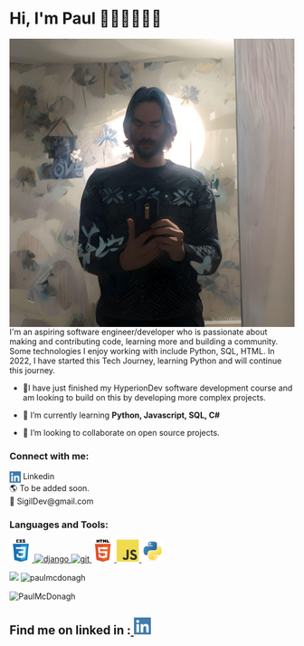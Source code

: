 # Hi, I'm Paul 👋🏾👨🏼‍🎓👨

<img src="https://github.com/PaulMcDonagh-source/PaulMcDonagh-source/blob/main/fotor-ai-20240229115529.jpg" alt="Picture" align="right">
I'm an aspiring software engineer/developer who is passionate about making and contributing code, learning more and building a community. Some technologies I enjoy working with include Python, SQL, HTML. In 2022, I have started this Tech Journey, learning Python and will continue this journey.

- 🔭I have just finished my HyperionDev software development course and am looking to build on this by developing more complex projects.

- 🌱 I’m currently learning **Python, Javascript, SQL, C#**

- 👯 I’m looking to collaborate on open source projects.

<h3 align="left">Connect with me:</h3>
<p align="left"><a href="https://www.linkedin.com/in/paul-mcdonagh-a956686a"><img align="center" alt="linkedIn logo" height="20" width="20"
                src="https://github.com/PaulMcDonagh-source/PaulMcDonagh-source/blob/main/linkedin_logo.png"/></a> Linkedin
                <br>🌎 To be added soon.
                <br>📧 SigilDev@gmail.com
</p>

<h3 align="left">Languages and Tools:</h3>
<p align="left"><a href="https://www.w3schools.com/css/" target="_blank" rel="noreferrer"> <img src="https://raw.githubusercontent.com/devicons/devicon/master/icons/css3/css3-original-wordmark.svg" alt="css3" width="40" height="40"/> </a> <a href="https://www.djangoproject.com/" target="_blank" rel="noreferrer"> <img src="https://cdn.worldvectorlogo.com/logos/django.svg" alt="django" width="40" height="40"/> </a> <a href="https://git-scm.com/" target="_blank" rel="noreferrer"> <img src="https://www.vectorlogo.zone/logos/git-scm/git-scm-icon.svg" alt="git" width="40" height="40"/> </a> <a href="https://www.w3.org/html/" target="_blank" rel="noreferrer"> <img src="https://raw.githubusercontent.com/devicons/devicon/master/icons/html5/html5-original-wordmark.svg" alt="html5" width="40" height="40"/> </a> <a href="https://developer.mozilla.org/en-US/docs/Web/JavaScript" target="_blank" rel="noreferrer"> <img src="https://raw.githubusercontent.com/devicons/devicon/master/icons/javascript/javascript-original.svg" alt="javascript" width="40" height="40"/> </a> <a href="https://www.mysql.com/" target="_blank" rel="noreferrer"> <a href="https://www.python.org" target="_blank" rel="noreferrer"> <img src="https://raw.githubusercontent.com/devicons/devicon/master/icons/python/python-original.svg" alt="python" width="40" height="40"/> </a> </p>

<p><img align="left" src="/></p>

## <p>&nbsp;<img align="center" src="" alt="paulmcdonagh" /></p>

<p><img align="center" src="" alt="PaulMcDonagh" /></p>

## Find me on linked in :<a href="https://www.linkedin.com/in/paul-mcdonagh-a956686a"> <img src="https://github.com/PaulMcDonagh-source/PaulMcDonagh-source/blob/main/linkedin_logo.png" alt="linked in logo" height="30" width="30"/>  </a>

